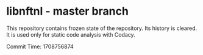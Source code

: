 # libnftnl - master branch

This repository contains frozen state of the repository.
Its history is cleared. It is used only for static code
analysis with Codacy.

Commit Time: 1708756874